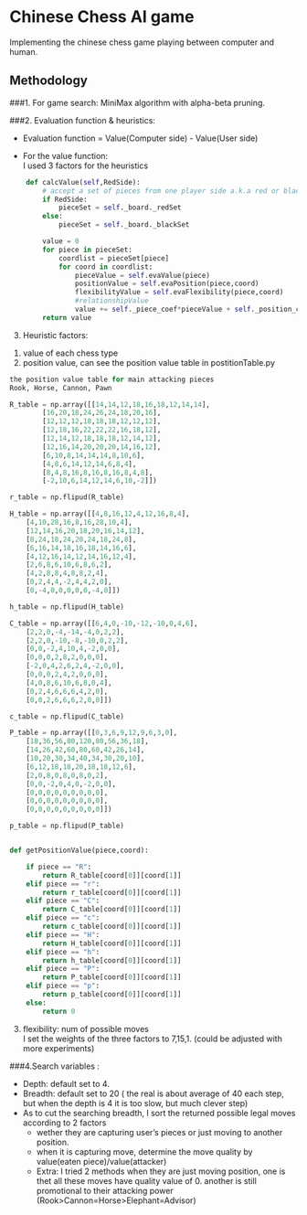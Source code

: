 # Chinese Chess AI game
Implementing the chinese chess game playing between computer and human.

## Methodology
###1. For game search:  MiniMax algorithm with alpha-beta pruning. 

###2. Evaluation function & heuristics:

+ Evaluation function = Value(Computer side) - Value(User side)
  
+ For the value function:  
	I used 3 factors for the heuristics



```python
    def calcValue(self,RedSide):
        # accept a set of pieces from one player side a.k.a red or black
        if RedSide:
            pieceSet = self._board._redSet
        else:
            pieceSet = self._board._blackSet

        value = 0
        for piece in pieceSet:
            coordlist = pieceSet[piece]
            for coord in coordlist:
                pieceValue = self.evaValue(piece)
                positionValue = self.evaPosition(piece,coord)
                flexibilityValue = self.evaFlexibility(piece,coord)
                #relationshipValue
                value += self._piece_coef*pieceValue + self._position_coef*positionValue+self._flexibility_coef*flexibilityValue
        return value
```

3. Heuristic factors:  
1) value of each chess type   
2) position value, can see the position value table in postitionTable.py   

```python
the position value table for main attacking pieces
Rook, Horse, Cannon, Pawn

R_table = np.array([[14,14,12,18,16,18,12,14,14],
        [16,20,18,24,26,24,18,20,16],
        [12,12,12,18,18,18,12,12,12],
        [12,18,16,22,22,22,16,18,12],
        [12,14,12,18,18,18,12,14,12],
        [12,16,14,20,20,20,14,16,12],
        [6,10,8,14,14,14,8,10,6],
        [4,8,6,14,12,14,6,8,4],
        [8,4,8,16,8,16,8,16,8,4,8],
        [-2,10,6,14,12,14,6,10,-2]])

r_table = np.flipud(R_table)

H_table = np.array([[4,8,16,12,4,12,16,8,4],
    [4,10,28,16,8,16,28,10,4],
    [12,14,16,20,18,20,16,14,12],
    [8,24,18,24,20,24,18,24,8],
    [6,16,14,18,16,18,14,16,6],
    [4,12,16,14,12,14,16,12,4],
    [2,6,8,6,10,6,8,6,2],
    [4,2,8,8,4,8,8,2,4],
    [0,2,4,4,-2,4,4,2,0],
    [0,-4,0,0,0,0,0,-4,0]])

h_table = np.flipud(H_table)

C_table = np.array([[6,4,0,-10,-12,-10,0,4,6],
    [2,2,0,-4,-14,-4,0,2,2],
    [2,2,0,-10,-8,-10,0,2,2],
    [0,0,-2,4,10,4,-2,0,0],
    [0,0,0,2,8,2,0,0,0],
    [-2,0,4,2,6,2,4,-2,0,0],
    [0,0,0,2,4,2,0,0,0],
    [4,0,8,6,10,6,8,0,4],
    [0,2,4,6,6,6,4,2,0],
    [0,0,2,6,6,6,2,0,0]])

c_table = np.flipud(C_table)

P_table = np.array([[0,3,6,9,12,9,6,3,0],
    [18,36,56,80,120,80,56,36,18],
    [14,26,42,60,80,60,42,26,14],
    [10,20,30,34,40,34,30,20,10],
    [6,12,18,18,20,18,18,12,6],
    [2,0,8,0,8,0,8,0,2],
    [0,0,-2,0,4,0,-2,0,0],
    [0,0,0,0,0,0,0,0,0],
    [0,0,0,0,0,0,0,0,0],
    [0,0,0,0,0,0,0,0,0]])

p_table = np.flipud(P_table)


def getPositionValue(piece,coord):

    if piece == "R":
        return R_table[coord[0]][coord[1]]
    elif piece == "r":
        return r_table[coord[0]][coord[1]]
    elif piece == "C":
        return C_table[coord[0]][coord[1]]
    elif piece == "c":
        return c_table[coord[0]][coord[1]]
    elif piece == "H":
        return H_table[coord[0]][coord[1]]
    elif piece == "h":
        return h_table[coord[0]][coord[1]]
    elif piece == "P":
        return P_table[coord[0]][coord[1]]
    elif piece == "p":
        return p_table[coord[0]][coord[1]]
    else:
        return 0
```
3) flexibility: num of possible moves  
	 I set the  weights of the three factors to 7,15,1. 	(could be adjusted with more experiments)
	 
	 	
###4.Search variables :   
     
+ Depth: default set to 4.
+ Breadth: default set to 20 ( the real is about average of 40 each step, but when the depth is 4 it is too slow, but much clever step)
+ As to cut the searching breadth, I sort the returned possible legal moves according to 2 factors
	+ wether they are capturing user’s pieces or just moving to another position.
	+ when it is capturing move, determine the move quality by value(eaten piece)/value(attacker)
	+ Extra: I tried 2 methods when they are just moving position, one is thet all these moves have quality value of 0. another is still promotional to their attacking power (Rook>Cannon=Horse>Elephant=Advisor)
